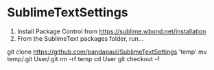 SublimeTextSettings
===================
1. Install Package Control from https://sublime.wbond.net/installation
2. From the SublimeText packages folder, run...
  
  git clone https://github.com/pandapaul/SublimeTextSettings 'temp'
  mv temp/.git User/.git
  rm -rf temp
  cd User
  git checkout -f
